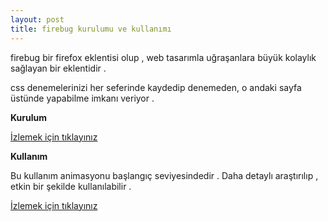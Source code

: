 ```yaml
---
layout: post
title: firebug kurulumu ve kullanımı
---
```


firebug bir firefox eklentisi olup , web tasarımla uğraşanlara büyük kolaylık sağlayan bir eklentidir .

css denemelerinizi her seferinde kaydedip denemeden, o andaki sayfa üstünde yapabilme imkanı veriyor .

**Kurulum**

<a href="http://h.imagehost.org/view/0769/firebug-kurulum" >  İzlemek için tıklayınız</a>

**Kullanım**

Bu kullanım animasyonu başlangıç seviyesindedir . Daha detaylı araştırılıp , etkin bir şekilde kullanılabilir .

<a href="http://h.imagehost.org/view/0668/firebug-baslangic" > İzlemek için tıklayınız</a>

